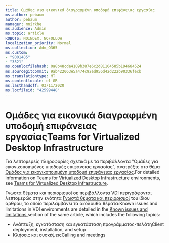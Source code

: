 ```yaml
---
title: Ομάδες για εικονικά διαγραφμένη υποδομή επιφάνειας εργασίας
ms.author: pebaum
author: pebaum
manager: mnirkhe
ms.audience: Admin
ms.topic: article
ROBOTS: NOINDEX, NOFOLLOW
localization_priority: Normal
ms.collection: Adm_O365
ms.custom:
- "9001485"
- "3521"
ms.openlocfilehash: 0a8b48cda4109b387e6c2d81104585b194684524
ms.sourcegitcommit: 9ab422063e5a474c92ed956d42d222b90336fecb
ms.translationtype: MT
ms.contentlocale: el-GR
ms.lasthandoff: 03/11/2020
ms.locfileid: "42599448"
---
```

# <a name="teams-for-virtualized-desktop-infrastructure"></a><span data-ttu-id="54994-102">Ομάδες για εικονικά διαγραφμένη υποδομή επιφάνειας εργασίας</span><span class="sxs-lookup"><span data-stu-id="54994-102">Teams for Virtualized Desktop Infrastructure</span></span>

<span data-ttu-id="54994-103">Για λεπτομερείς πληροφορίες σχετικά με τα περιβάλλοντα "Ομάδες για εικονικοποιημένες υποδομές επιφάνειας εργασίας", ανατρέξτε στο θέμα [Ομάδες για εικονικοποιημένη υποδομή επιφάνειας εργασίας](https://docs.microsoft.com/microsoftteams/teams-for-vdi).</span><span class="sxs-lookup"><span data-stu-id="54994-103">For detailed information on Teams for Virtualized Desktop Infrastructure environments, see [Teams for Virtualized Desktop Infrastructure](https://docs.microsoft.com/microsoftteams/teams-for-vdi).</span></span>

<span data-ttu-id="54994-104">Γνωστά θέματα και περιορισμοί σε περιβάλλοντα VDI περιγράφονται λεπτομερώς στην ενότητα [Γνωστά θέματα και περιορισμοί](https://docs.microsoft.com/microsoftteams/teams-for-vdi#known-issues-and-limitations) του ίδιου άρθρου, το οποίο περιλαμβάνει τα ακόλουθα θέματα:</span><span class="sxs-lookup"><span data-stu-id="54994-104">Known issues and limitations in VDI environments are detailed in the [Known issues and limitations ](https://docs.microsoft.com/microsoftteams/teams-for-vdi#known-issues-and-limitations) section of the same article, which includes the following topics:</span></span>
 - <span data-ttu-id="54994-105">Ανάπτυξη, εγκατάσταση και εγκατάσταση προγράμματος-πελάτη</span><span class="sxs-lookup"><span data-stu-id="54994-105">Client deployment, installation, and setup</span></span>
 - <span data-ttu-id="54994-106">Κλήσεις και συσκέψεις</span><span class="sxs-lookup"><span data-stu-id="54994-106">Calling and meetings</span></span>